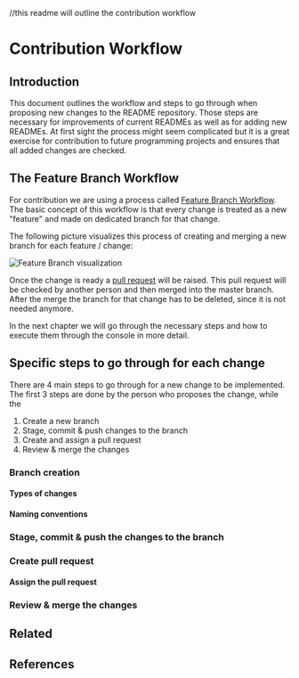 //this readme will outline the contribution workflow

# Contribution Workflow

## Introduction

This document outlines the workflow and steps to go through when proposing new changes to the README repository. Those steps are necessary for improvements of current READMEs as well as for adding new READMEs.
At first sight the process might seem complicated but it is a great exercise for contribution to future programming projects and
ensures that all added changes are checked.

## The Feature Branch Workflow

For contribution we are using a process called [Feature Branch Workflow](https://www.atlassian.com/git/tutorials/comparing-workflows/feature-branch-workflow).
The basic concept of this workflow is that every change is treated as a new "feature" and made on dedicated branch for that change.

The following picture visualizes this process of creating and merging a new branch for each feature / change:

![Feature Branch visualization](http://wiki.techniv.fr/images/3/3c/Git_Feature_Workflow.png)

Once the change is ready a [pull request](https://help.github.com/articles/using-pull-requests/) will be raised. This pull request will be checked by another person and then merged into the master branch.
After the merge the branch for that change has to be deleted, since it is not needed anymore.

In the next chapter we will go through the necessary steps and how to execute them through the console in more detail.

## Specific steps to go through for each change

There are 4 main steps to go through for a new change to be implemented. The first 3 steps are done by the person who proposes the change, while the

1. Create a new branch
2. Stage, commit & push changes to the branch
4. Create and assign a pull request
5. Review & merge the changes

### Branch creation

#### Types of changes

#### Naming conventions

### Stage, commit & push the changes to the branch

### Create pull request

#### Assign the pull request

### Review & merge the changes

## Related

## References